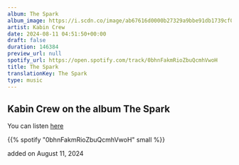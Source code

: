 ```yaml
---
album: The Spark
album_image: https://i.scdn.co/image/ab67616d0000b27329a9bbe91db1739cf0169bef
artist: Kabin Crew
date: 2024-08-11 04:51:50+00:00
draft: false
duration: 146384
preview_url: null
spotify_url: https://open.spotify.com/track/0bhnFakmRioZbuQcmhVwoH
title: The Spark
translationKey: The Spark
type: music
---
```


## Kabin Crew on the album The Spark

You can listen [here](https://open.spotify.com/track/0bhnFakmRioZbuQcmhVwoH)

{{% spotify "0bhnFakmRioZbuQcmhVwoH" small %}}

added on August 11, 2024